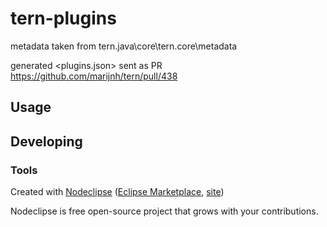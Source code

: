 

# tern-plugins

metadata taken from
tern.java\core\tern.core\metadata

generated <plugins.json>
sent as PR <https://github.com/marijnh/tern/pull/438>


## Usage



## Developing



### Tools

Created with [Nodeclipse](https://github.com/Nodeclipse/nodeclipse-1)
 ([Eclipse Marketplace](http://marketplace.eclipse.org/content/nodeclipse), [site](http://www.nodeclipse.org))   

Nodeclipse is free open-source project that grows with your contributions.

